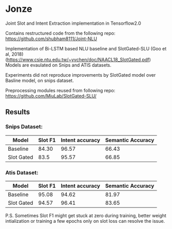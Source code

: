 # Jonze
Joint Slot and Intent Extraction implementation in Tensorflow2.0

Contains restructured code from the following repo:
https://github.com/shubham8111/Joint-NLU

Implementation of Bi-LSTM based NLU baseline and SlotGated-SLU  (Goo et al, 2018)(https://www.csie.ntu.edu.tw/~yvchen/doc/NAACL18_SlotGated.pdf) 
Models are evaulated on Snips and ATIS datasets.

Experiments did not reproduce improvements by SlotGated model over Basline model, on snips dataset.


Preprocessing modules reused from following repo:
https://github.com/MiuLab/SlotGated-SLU/

## Results

### Snips Dataset:


| Model      | Slot F1 | Intent accuracy | Semantic Accuracy |
|------------|---------|-----------------|-------------------|
| Baseline   | 84.30   | 96.57           | 66.43             |
| Slot Gated | 83.5    | 95.57           | 66.85             |

### Atis Dataset:

| Model      | Slot F1 | Intent accuracy | Semantic Accuracy |
|------------|---------|-----------------|-------------------|
| Baseline   | 95.08   | 94.62           | 81.97             |
| Slot Gated | 94.57   | 96.41           | 83.65             |

P.S.  Sometimes Slot F1 might get stuck at zero during training, better weight intialization or training a few epochs only on slot loss can resolve the issue. 
